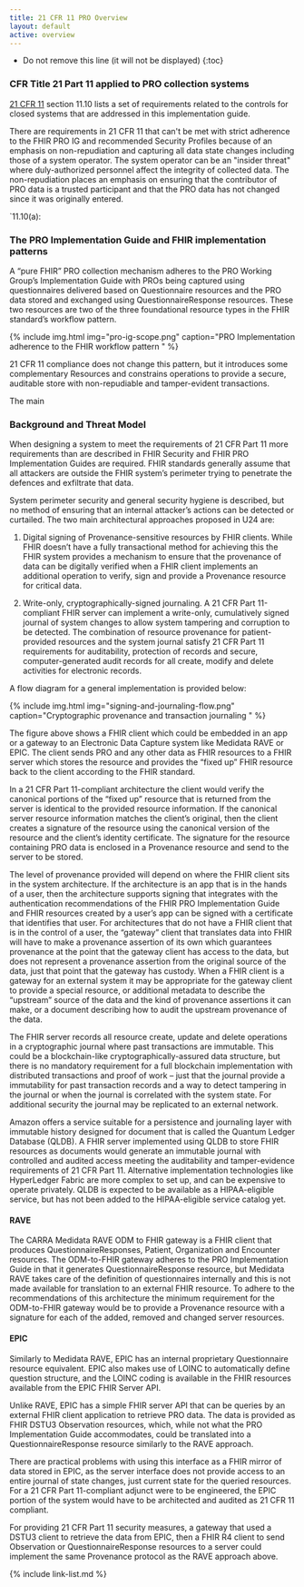 ```yaml
---
title: 21 CFR 11 PRO Overview
layout: default
active: overview
---
```



<!-- TOC  the css styling for this is \pages\assets\css\project.css under 'markdown-toc'-->

* Do not remove this line (it will not be displayed)
{:toc}


<!-- end TOC -->

### CFR Title 21 Part 11 applied to PRO collection systems

[21 CFR 11](https://www.accessdata.fda.gov/scripts/cdrh/cfdocs/cfCFR/CFRSearch.cfm?CFRPart=11&showFR=1) section 11.10 lists a set of requirements related to the controls for closed systems that are addressed in this implementation guide.

There are requirements in 21 CFR 11 that can't be met with strict adherence to the FHIR PRO IG and recommended Security Profiles because of an emphasis on non-repudiation and capturing all data state changes including those of a system operator. The system operator can be an "insider threat" where duly-authorized personnel affect the integrity of collected data. The non-repudiation places an emphasis on ensuring that the contributor of PRO data is a trusted participant and that the PRO data has not changed since it was originally entered.

`11.10(a): 


### The PRO Implementation Guide and FHIR implementation patterns

A “pure FHIR” PRO collection mechanism adheres to the PRO Working Group’s Implementation Guide with PROs being captured using questionnaires delivered based on Questionnaire resources and the PRO data stored and exchanged using QuestionnaireResponse resources. These two resources are two of the three foundational resource types in the FHIR standard’s workflow pattern. 

{% include img.html img="pro-ig-scope.png" caption="PRO Implementation adherence to the FHIR workflow pattern " %}

21 CFR 11 compliance does not change this pattern, but it introduces some complementary Resources and 
constrains operations to provide a secure, auditable store with non-repudiable and tamper-evident transactions.

The main 

###  Background and Threat Model

When designing a system to meet the requirements of 21 CFR Part 11 more requirements than are described in FHIR Security and FHIR PRO Implementation Guides are required. FHIR standards generally assume that all attackers are outside the FHIR system’s perimeter trying to penetrate the defences and exfiltrate that data. 

System perimeter security and general security hygiene is described, but no method of ensuring that an internal attacker’s actions can be detected or curtailed.
The two main architectural approaches proposed in U24 are:

  1.  Digital signing of Provenance-sensitive resources by FHIR clients. While FHIR doesn’t have a fully transactional method for achieving this the FHIR system provides a mechanism to ensure that the provenance of data can be digitally verified when a FHIR client implements an additional operation to verify, sign and provide a Provenance resource for critical data.

  2.  Write-only, cryptographically-signed journaling. A 21 CFR Part 11-compliant FHIR server can implement a write-only, cumulatively signed journal of system changes to allow system tampering and corruption to be detected. The combination of resource provenance for patient-provided resources and the system journal satisfy 21 CFR Part 11 requirements for auditability, protection of records and secure, computer-generated audit records for all create, modify and delete activities for electronic records.

A flow diagram for a general implementation is provided below:

{% include img.html img="signing-and-journaling-flow.png" caption="Cryptographic provenance and transaction journaling " %}


The figure above shows a FHIR client which could be embedded in an app or a gateway to an Electronic Data Capture system like Medidata RAVE or EPIC. The client sends PRO and any other data as FHIR resources to a FHIR server which stores the resource and provides the “fixed up” FHIR resource back to the client according to the FHIR standard. 

In a 21 CFR Part 11-compliant architecture the client would verify the canonical portions of the “fixed up” resource that is returned from the server is identical to the provided resource information. If the canonical server resource information matches the client’s original, then the client creates a signature of the resource using the canonical version of the resource and the client’s identity certificate. 
The signature for the resource containing PRO data is enclosed in a Provenance resource and send to the server to be stored.

The level of provenance provided will depend on where the FHIR client sits in the system architecture. If the architecture is an app that is in the hands of a user, then the architecture supports signing that integrates with the authentication recommendations of the FHIR PRO Implementation Guide and FHIR resources created by a user’s app can be signed with a certificate that identifies that user.
For architectures that do not have a FHIR client that is in the control of a user, the “gateway” client that translates data into FHIR will have to make a provenance assertion of its own which guarantees provenance at the point that the gateway client has access to the data, but does not represent a provenance assertion from the original source of the data, just that point that the gateway has custody. 
When a FHIR client is a gateway for an external system it may be appropriate for the gateway client to provide a special resource, or additional metadata to describe the “upstream” source of the data and the kind of provenance assertions it can make, or a document describing how to audit the upstream provenance of the data.

The FHIR server records all resource create, update and delete operations in a cryptographic journal where past transactions are immutable. This could be a blockchain-like cryptographically-assured data structure, but there is no mandatory requirement for a full blockchain implementation with distributed transactions and proof of work – just that the journal provide a immutability for past transaction records and a way to detect tampering in the journal or when the journal is correlated with the system state. For additional security the journal may be replicated to an external network.

Amazon offers a service suitable for a persistence and journaling layer with immutable history designed for document that is called the Quantum Ledger Database (QLDB). A FHIR server implemented using QLDB to store FHIR resources as documents would generate an immutable journal with controlled and audited access meeting the auditability and tamper-evidence requirements of 21 CFR Part 11. Alternative implementation technologies like HyperLedger Fabric are more complex to set up, and can be expensive to operate privately.
QLDB is expected to be available as a HIPAA-eligible service, but has not been added to the HIPAA-eligible service catalog yet. 

#### RAVE  

The CARRA Medidata RAVE ODM to FHIR gateway is a FHIR client that produces QuestionnaireResponses, Patient, Organization and Encounter resources. The ODM-to-FHIR gateway adheres to the PRO Implementation Guide in that it generates QuestionnaireResponse resource, but Medidata RAVE takes care of the definition of questionnaires internally and this is not made available for translation to an external FHIR resource.
To adhere to the recommendations of this architecture the minimum requirement for the ODM-to-FHIR gateway would be to provide a Provenance resource with a signature for each of the added, removed and changed server resources.

#### EPIC 

Similarly to Medidata RAVE, EPIC has an internal proprietary Questionnaire resource equivalent. EPIC also makes use of LOINC to automatically define question structure, and the LOINC coding is available in the FHIR resources available from the EPIC FHIR Server API.

Unlike RAVE, EPIC has a simple FHIR server API that can be queries by an external FHIR client application to retrieve PRO data. The data is provided as FHIR DSTU3 Observation resources, which, while not what the PRO Implementation Guide accommodates, could be translated into a QuestionnaireResponse resource similarly to the RAVE approach. 

There are practical problems with using this interface as a FHIR mirror of data stored in EPIC, as the server interface does not provide access to an entire journal of state changes, just current state for the queried resources. For a 21 CFR Part 11-compliant adjunct were to be engineered, the EPIC portion of the system would have to be architected and audited as 21 CFR 11 compliant.

For providing 21 CFR Part 11 security measures, a gateway that used a DSTU3 client to retrieve the data from EPIC, then a FHIR R4 client to send Observation or QuestionnaireResponse resources to a server could implement the same Provenance protocol as the RAVE approach above. 




<!-- {% raw %}>{% include link-list.md %} {% endraw %}-->

{% include link-list.md %}
